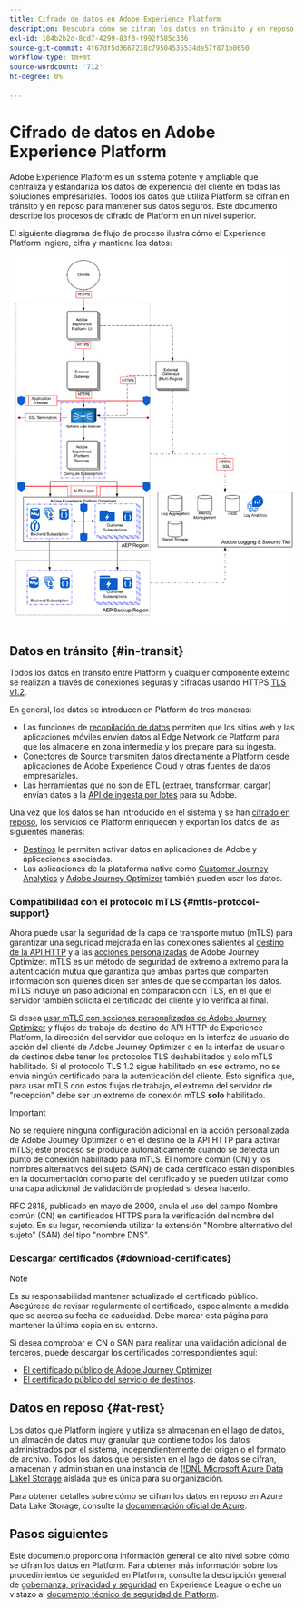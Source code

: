 ```yaml
---
title: Cifrado de datos en Adobe Experience Platform
description: Descubra cómo se cifran los datos en tránsito y en reposo en Adobe Experience Platform.
exl-id: 184b2b2d-8cd7-4299-83f8-f992f585c336
source-git-commit: 4f67df5d3667218c79504535534de57f871b0650
workflow-type: tm+mt
source-wordcount: '712'
ht-degree: 0%

---
```


# Cifrado de datos en Adobe Experience Platform

Adobe Experience Platform es un sistema potente y ampliable que centraliza y estandariza los datos de experiencia del cliente en todas las soluciones empresariales. Todos los datos que utiliza Platform se cifran en tránsito y en reposo para mantener sus datos seguros. Este documento describe los procesos de cifrado de Platform en un nivel superior.

El siguiente diagrama de flujo de proceso ilustra cómo el Experience Platform ingiere, cifra y mantiene los datos:

![Diagrama que ilustra cómo el Experience Platform ingiere, cifra y mantiene los datos.](../images/governance-privacy-security/encryption/flow.png)

## Datos en tránsito {#in-transit}

Todos los datos en tránsito entre Platform y cualquier componente externo se realizan a través de conexiones seguras y cifradas usando HTTPS [TLS v1.2](https://datatracker.ietf.org/doc/html/rfc5246).

En general, los datos se introducen en Platform de tres maneras:

- Las funciones de [recopilación de datos](../../collection/home.md) permiten que los sitios web y las aplicaciones móviles envíen datos al Edge Network de Platform para que los almacene en zona intermedia y los prepare para su ingesta.
- [Conectores de Source](../../sources/home.md) transmiten datos directamente a Platform desde aplicaciones de Adobe Experience Cloud y otras fuentes de datos empresariales.
- Las herramientas que no son de ETL (extraer, transformar, cargar) envían datos a la [API de ingesta por lotes](../../ingestion/batch-ingestion/overview.md) para su Adobe.

Una vez que los datos se han introducido en el sistema y se han [cifrado en reposo](#at-rest), los servicios de Platform enriquecen y exportan los datos de las siguientes maneras:

- [Destinos](../../destinations/home.md) le permiten activar datos en aplicaciones de Adobe y aplicaciones asociadas.
- Las aplicaciones de la plataforma nativa como [Customer Journey Analytics](https://experienceleague.adobe.com/docs/analytics-platform/using/cja-overview/cja-overview.html?lang=es) y [Adobe Journey Optimizer](https://experienceleague.adobe.com/es/docs/journey-optimizer/using/ajo-home) también pueden usar los datos.

### Compatibilidad con el protocolo mTLS {#mtls-protocol-support}

Ahora puede usar la seguridad de la capa de transporte mutuo (mTLS) para garantizar una seguridad mejorada en las conexiones salientes al [destino de la API HTTP](../../destinations/catalog/streaming/http-destination.md) y a las [acciones personalizadas](https://experienceleague.adobe.com/en/docs/journey-optimizer/using/orchestrate-journeys/about-journey-building/using-custom-actions) de Adobe Journey Optimizer. mTLS es un método de seguridad de extremo a extremo para la autenticación mutua que garantiza que ambas partes que comparten información son quienes dicen ser antes de que se compartan los datos. mTLS incluye un paso adicional en comparación con TLS, en el que el servidor también solicita el certificado del cliente y lo verifica al final.

Si desea [usar mTLS con acciones personalizadas de Adobe Journey Optimizer](https://experienceleague.adobe.com/es/docs/journey-optimizer/using/configuration/configure-journeys/action-journeys/about-custom-action-configuration) y flujos de trabajo de destino de API HTTP de Experience Platform, la dirección del servidor que coloque en la interfaz de usuario de acción del cliente de Adobe Journey Optimizer o en la interfaz de usuario de destinos debe tener los protocolos TLS deshabilitados y solo mTLS habilitado. Si el protocolo TLS 1.2 sigue habilitado en ese extremo, no se envía ningún certificado para la autenticación del cliente. Esto significa que, para usar mTLS con estos flujos de trabajo, el extremo del servidor de &quot;recepción&quot; debe ser un extremo de conexión mTLS **solo** habilitado.

>[!IMPORTANT]
>
>No se requiere ninguna configuración adicional en la acción personalizada de Adobe Journey Optimizer o en el destino de la API HTTP para activar mTLS; este proceso se produce automáticamente cuando se detecta un punto de conexión habilitado para mTLS. El nombre común (CN) y los nombres alternativos del sujeto (SAN) de cada certificado están disponibles en la documentación como parte del certificado y se pueden utilizar como una capa adicional de validación de propiedad si desea hacerlo.
>
>RFC 2818, publicado en mayo de 2000, anula el uso del campo Nombre común (CN) en certificados HTTPS para la verificación del nombre del sujeto. En su lugar, recomienda utilizar la extensión &quot;Nombre alternativo del sujeto&quot; (SAN) del tipo &quot;nombre DNS&quot;.

### Descargar certificados {#download-certificates}

>[!NOTE]
>
>Es su responsabilidad mantener actualizado el certificado público. Asegúrese de revisar regularmente el certificado, especialmente a medida que se acerca su fecha de caducidad. Debe marcar esta página para mantener la última copia en su entorno.

Si desea comprobar el CN o SAN para realizar una validación adicional de terceros, puede descargar los certificados correspondientes aquí:

- [El certificado público de Adobe Journey Optimizer](../images/governance-privacy-security/encryption/AJO-public-certificate.pem)
- [El certificado público del servicio de destinos](../images/governance-privacy-security/encryption/destinations-public-cert.pem).

## Datos en reposo {#at-rest}

Los datos que Platform ingiere y utiliza se almacenan en el lago de datos, un almacén de datos muy granular que contiene todos los datos administrados por el sistema, independientemente del origen o el formato de archivo. Todos los datos que persisten en el lago de datos se cifran, almacenan y administran en una instancia de [[!DNL Microsoft Azure Data Lake] Storage](https://docs.microsoft.com/en-us/azure/storage/blobs/data-lake-storage-introduction) aislada que es única para su organización.

Para obtener detalles sobre cómo se cifran los datos en reposo en Azure Data Lake Storage, consulte la [documentación oficial de Azure](https://learn.microsoft.com/en-us/azure/storage/common/storage-service-encryption).

## Pasos siguientes

Este documento proporciona información general de alto nivel sobre cómo se cifran los datos en Platform. Para obtener más información sobre los procedimientos de seguridad en Platform, consulte la descripción general de [gobernanza, privacidad y seguridad](./overview.md) en Experience League o eche un vistazo al [documento técnico de seguridad de Platform](https://www.adobe.com/content/dam/cc/en/security/pdfs/AEP_SecurityOverview.pdf).
